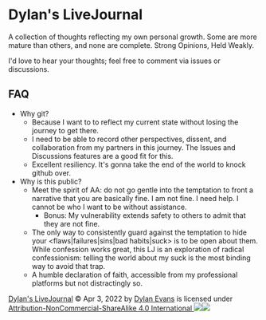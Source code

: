 # Dylan's LiveJournal

A collection of thoughts reflecting my own personal growth. Some are more mature than others, and none are complete.  Strong Opinions, Held Weakly. 

I'd love to hear your thoughts; feel free to comment via issues or discussions.

## FAQ
- Why git?
  - Because I want to to reflect my current state without losing the journey to get there.
  - I need to be able to record other perspectives, dissent, and collaboration from my partners in this journey. The Issues and Discussions features are a good fit for this.
  - Excellent resiliency. It's gonna take the end of the world to knock github over.
- Why is this public? 
  - Meet the spirit of AA: do not go gentle into the temptation to front a narrative that you are basically fine. I am not fine. I need help. I cannot be who I want to be without assistance.
     - Bonus: My vulnerability extends safety to others to admit that they are not fine.
  - The only way to consistently guard against the temptation to hide your <flaws|failures|sins|bad habits|suck> is to be open about them. While confession works great, this LJ is an exploration of radical confessionism: telling the world about my suck is the most binding way to avoid that trap.
  - A humble declaration of faith, accessible from my professional platforms but not distractingly so. 


[Dylan's LiveJournal](https://github.com/dylannevans/LiveJournal) © Apr 3, 2022 by [Dylan Evans](https://saltyonsecurity.net/) is licensed under  [Attribution-NonCommercial-ShareAlike 4.0 International  ![](https://chooser-beta.creativecommons.org/img/cc-logo.f0ab4ebe.svg)![](https://chooser-beta.creativecommons.org/img/cc-by.21b728bb.svg)](http://creativecommons.org/licenses/by-nc-sa/4.0/?ref=chooser-v1)
